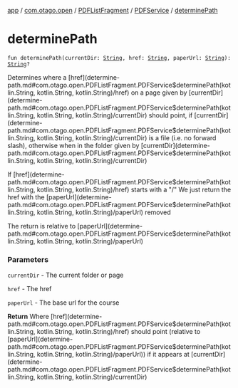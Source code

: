 [app](../../../index.md) / [com.otago.open](../../index.md) / [PDFListFragment](../index.md) / [PDFService](index.md) / [determinePath](./determine-path.md)

# determinePath

`fun determinePath(currentDir: `[`String`](https://kotlinlang.org/api/latest/jvm/stdlib/kotlin/-string/index.html)`, href: `[`String`](https://kotlinlang.org/api/latest/jvm/stdlib/kotlin/-string/index.html)`, paperUrl: `[`String`](https://kotlinlang.org/api/latest/jvm/stdlib/kotlin/-string/index.html)`): `[`String`](https://kotlinlang.org/api/latest/jvm/stdlib/kotlin/-string/index.html)`?`

Determines where a [href](determine-path.md#com.otago.open.PDFListFragment.PDFService$determinePath(kotlin.String, kotlin.String, kotlin.String)/href) on a page given by [currentDir](determine-path.md#com.otago.open.PDFListFragment.PDFService$determinePath(kotlin.String, kotlin.String, kotlin.String)/currentDir) should point, if [currentDir](determine-path.md#com.otago.open.PDFListFragment.PDFService$determinePath(kotlin.String, kotlin.String, kotlin.String)/currentDir) is
a file (i.e. no forward slash), otherwise when in the folder given by [currentDir](determine-path.md#com.otago.open.PDFListFragment.PDFService$determinePath(kotlin.String, kotlin.String, kotlin.String)/currentDir)

If [href](determine-path.md#com.otago.open.PDFListFragment.PDFService$determinePath(kotlin.String, kotlin.String, kotlin.String)/href) starts with a "/" We just return the href with the [paperUrl](determine-path.md#com.otago.open.PDFListFragment.PDFService$determinePath(kotlin.String, kotlin.String, kotlin.String)/paperUrl) removed

The return is relative to [paperUrl](determine-path.md#com.otago.open.PDFListFragment.PDFService$determinePath(kotlin.String, kotlin.String, kotlin.String)/paperUrl)

### Parameters

`currentDir` - The current folder or page

`href` - The href

`paperUrl` - The base url for the course

**Return**
Where [href](determine-path.md#com.otago.open.PDFListFragment.PDFService$determinePath(kotlin.String, kotlin.String, kotlin.String)/href) should point (relative to [paperUrl](determine-path.md#com.otago.open.PDFListFragment.PDFService$determinePath(kotlin.String, kotlin.String, kotlin.String)/paperUrl)) if it appears at [currentDir](determine-path.md#com.otago.open.PDFListFragment.PDFService$determinePath(kotlin.String, kotlin.String, kotlin.String)/currentDir)

